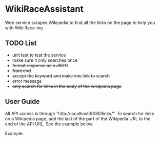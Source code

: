 # WikiRaceAssistant
Web service scrapes Wikipedia to find all the links on the page to help you with Wiki Race-ing

## TODO List
- unit test to test the service
- make sure it only searches once
- ~~format response as a JSON~~
- ~~front end~~
- ~~accept the keyword and make into link to search~~
- error message
- ~~only search for links in the body of the wikipedia page~~

## User Guide
All API access is through "http://localhost:8080/links/". To search for links on a Wikipedia page, add the last of the part of the Wikipedia URL to the end of the API URL. See the example below.

Example:

